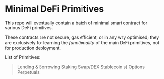 # Minimal DeFi Primitives

This repo will eventually contain a batch of minimal smart contract for various DeFi primitives.

These contracts are not secure, gas efficient, or in any way optimised; they are exclusively for learning the *functionality* of the main DeFi primitives, not for production deployment.

List of Primitives:
> Lending & Borrowing
> Staking
> Swap/DEX
> Stablecoin(s)
> Options
> Perpetuals

